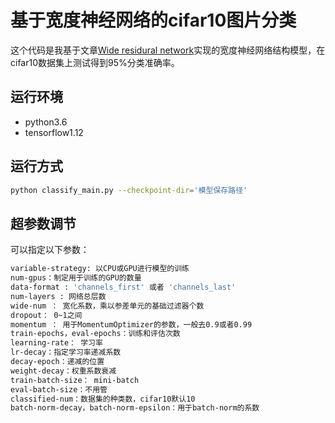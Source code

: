 # 基于宽度神经网络的cifar10图片分类

这个代码是我基于文章[Wide residural network](https://arxiv.org/pdf/1605.07146.pdf)实现的宽度神经网络结构模型，在cifar10数据集上测试得到95%分类准确率。


## 运行环境
* python3.6
* tensorflow1.12

## 运行方式

```bash
python classify_main.py --checkpoint-dir='模型保存路径'
```

## 超参数调节
可以指定以下参数：
```bash
variable-strategy: 以CPU或GPU进行模型的训练
num-gpus：制定用于训练的GPU的数量
data-format : 'channels_first' 或者 'channels_last'
num-layers : 网络总层数
wide-num ： 宽化系数，乘以参差单元的基础过滤器个数
dropout： 0~1之间
momentum ： 用于MomentumOptimizer的参数，一般去0.9或者0.99
train-epochs，eval-epochs：训练和评估次数
learning-rate： 学习率
lr-decay：指定学习率递减系数
decay-epoch：递减的位置
weight-decay：权重系数衰减
train-batch-size： mini-batch
eval-batch-size：不用管
classified-num：数据集的种类数，cifar10默认10
batch-norm-decay，batch-norm-epsilon：用于batch-norm的系数


